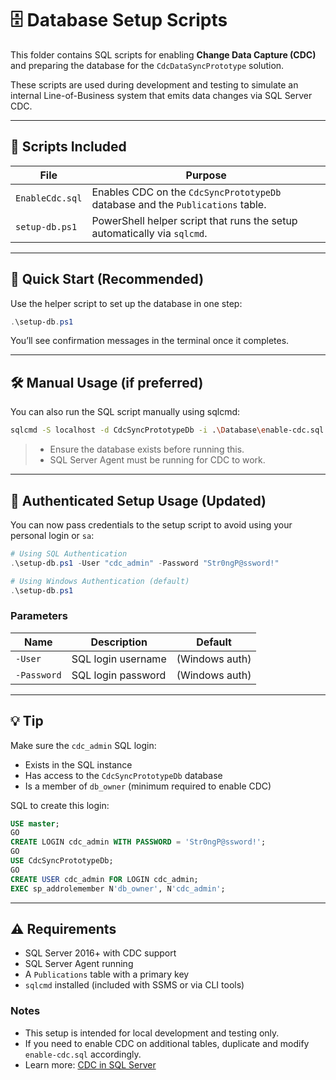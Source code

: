 # 🗄️ Database Setup Scripts

This folder contains SQL scripts for enabling **Change Data Capture (CDC)** and preparing the database for the `CdcDataSyncPrototype` solution.

These scripts are used during development and testing to simulate an internal Line-of-Business system that emits data changes via SQL Server CDC.

---

## 📜 Scripts Included

| File              | Purpose                                                                 |
|-------------------|--------------------------------------------------------------------------|
| `EnableCdc.sql`   | Enables CDC on the `CdcSyncPrototypeDb` database and the `Publications` table. |
| `setup-db.ps1`    | PowerShell helper script that runs the setup automatically via `sqlcmd`. |

---

## 🚀 Quick Start (Recommended)

Use the helper script to set up the database in one step:

```powershell
.\setup-db.ps1
```
You’ll see confirmation messages in the terminal once it completes.

---

## 🛠 Manual Usage (if preferred)

You can also run the SQL script manually using sqlcmd:

```bash
sqlcmd -S localhost -d CdcSyncPrototypeDb -i .\Database\enable-cdc.sql
```

> * Ensure the database exists before running this.
> * SQL Server Agent must be running for CDC to work.

---

## 🔐 Authenticated Setup Usage (Updated)

You can now pass credentials to the setup script to avoid using your personal login or `sa`:

```powershell
# Using SQL Authentication
.\setup-db.ps1 -User "cdc_admin" -Password "Str0ngP@ssword!"

# Using Windows Authentication (default)
.\setup-db.ps1
```

### Parameters

| Name      | Description                                | Default            |
|-----------|--------------------------------------------|--------------------|
| `-User`   | SQL login username                         | (Windows auth)     |
| `-Password` | SQL login password                      | (Windows auth)     |


---

## 💡 Tip

Make sure the `cdc_admin` SQL login:
- Exists in the SQL instance
- Has access to the `CdcSyncPrototypeDb` database
- Is a member of `db_owner` (minimum required to enable CDC)

SQL to create this login:

```sql
USE master;
GO
CREATE LOGIN cdc_admin WITH PASSWORD = 'Str0ngP@ssword!';
GO
USE CdcSyncPrototypeDb;
GO
CREATE USER cdc_admin FOR LOGIN cdc_admin;
EXEC sp_addrolemember N'db_owner', N'cdc_admin';
```

---

## ⚠️ Requirements

* SQL Server 2016+ with CDC support
* SQL Server Agent running
* A `Publications` table with a primary key
* `sqlcmd` installed (included with SSMS or via CLI tools)

### Notes

* This setup is intended for local development and testing only.
* If you need to enable CDC on additional tables, duplicate and modify `enable-cdc.sql` accordingly.
* Learn more: [CDC in SQL Server](https://learn.microsoft.com/en-us/sql/relational-databases/track-changes/about-change-data-capture-sql-server)

